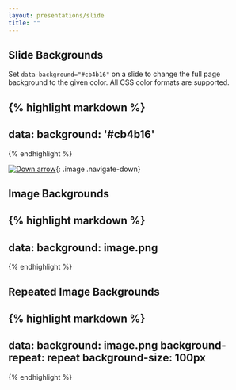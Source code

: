 ```yaml
---
layout: presentations/slide
title: ""
---
```


<section markdown="1" data-background="#cb4b16">

## Slide Backgrounds

Set `data-background="#cb4b16"` on a slide to change the full page background to the given color. All CSS color formats are supported.

{% highlight markdown %}
---
data:
  background: '#cb4b16'
---
{% endhighlight %}

[![Down arrow](https://s3.amazonaws.com/hakim-static/reveal-js/arrow.png)](#){: .image .navigate-down}

</section>
<section markdown="1" data-background="https://s3.amazonaws.com/hakim-static/reveal-js/arrow.png">

## Image Backgrounds

{% highlight markdown %}
---
data:
  background: image.png
---
{% endhighlight %}

</section>
<section markdown="1" data-background="https://s3.amazonaws.com/hakim-static/reveal-js/arrow.png" data-background-repeat="repeat" data-background-size="100px">

## Repeated Image Backgrounds

{% highlight markdown %}
---
data:
  background: image.png
  background-repeat: repeat
  background-size: 100px
---
{% endhighlight %}

</section>
